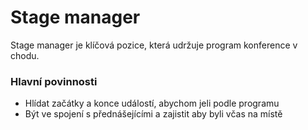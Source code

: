 # Stage manager

Stage manager je klíčová pozice, která udržuje program konference v chodu.

### Hlavní povinnosti

* Hlídat začátky a konce událostí, abychom jeli podle programu
* Být ve spojení s přednášejícími a zajistit aby byli včas na místě

